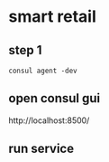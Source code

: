 # smart retail

## step 1

```
consul agent -dev
```

## open consul gui

http://localhost:8500/


## run service